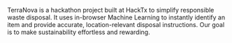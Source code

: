 TerraNova is a hackathon project built at HackTx to simplify responsible waste disposal. It uses in-browser Machine Learning to instantly identify an item and provide accurate, location-relevant disposal instructions. Our goal is to make sustainability effortless and rewarding.
